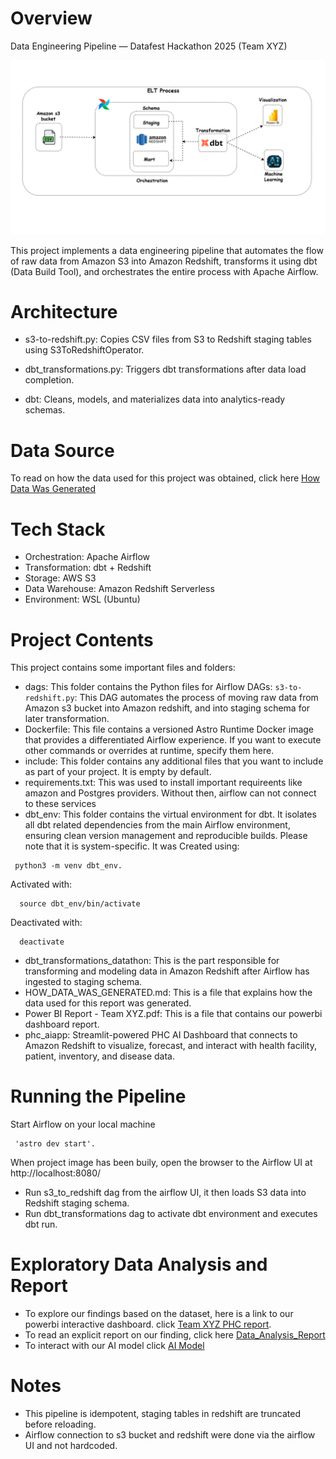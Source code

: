 Overview
========
Data Engineering Pipeline — Datafest Hackathon 2025 (Team XYZ)

![Architecture Diagram](architecture_diagram/diagram.png)

This project implements a data engineering pipeline that automates the flow of raw data from Amazon S3 into Amazon Redshift, transforms it using dbt (Data Build Tool), and orchestrates the entire process with Apache Airflow.

Architecture
=================================

- s3-to-redshift.py: Copies CSV files from S3 to Redshift staging tables using S3ToRedshiftOperator.

- dbt_transformations.py: Triggers dbt transformations after data load completion.

- dbt: Cleans, models, and materializes data into analytics-ready schemas.

Data Source
=================================
To read on how the data used for this project was obtained, click here [How Data Was Generated](HOW_DATA_WAS_GENERATED.md)

Tech Stack
=================================

- Orchestration: Apache Airflow
- Transformation: dbt + Redshift
- Storage: AWS S3
- Data Warehouse: Amazon Redshift Serverless
- Environment: WSL (Ubuntu)

Project Contents
================

This project contains some important files and folders:

- dags: This folder contains the Python files for Airflow DAGs:
    `s3-to-redshift.py`: This DAG automates the process of moving raw data from Amazon s3 bucket into Amazon redshift, and into staging schema for later transformation.
- Dockerfile: This file contains a versioned Astro Runtime Docker image that provides a differentiated Airflow experience. If you want to execute other commands or overrides at runtime, specify them here.
- include: This folder contains any additional files that you want to include as part of your project. It is empty by default.
- requirements.txt: This was used to install important requireents like amazon and Postgres providers. Without then, airflow can not connect to these services
- dbt_env: This folder contains the virtual environment for dbt. It isolates all dbt related dependencies from the main Airflow environment, ensuring clean version management and reproducible builds. Please note that it is system-specific. It was Created using:  
 ```
  python3 -m venv dbt_env.

```
Activated with:
```
  source dbt_env/bin/activate
```
Deactivated with:
```
  deactivate
```

- dbt_transformations_datathon: This is the part responsible for transforming and modeling data in Amazon Redshift after Airflow has ingested to staging schema.
- HOW_DATA_WAS_GENERATED.md: This is a file that explains how the data used for this report was generated.
- Power BI Report - Team XYZ.pdf: This is a file that contains our powerbi dashboard report.
- phc_aiapp: Streamlit-powered PHC AI Dashboard that connects to Amazon Redshift to visualize, forecast, and interact with health facility, patient, inventory, and disease data.


Running the Pipeline
===========================

Start Airflow on your local machine
```
 'astro dev start'.

```
When project image has been buily, open the browser to the Airflow UI at http://localhost:8080/

- Run s3_to_redshift dag from the airflow UI, it then loads S3 data into Redshift staging schema.
- Run dbt_transformations dag to activate dbt environment and executes dbt run.

Exploratory Data Analysis and Report
========================================
- To explore our findings based on the dataset, here is a link to our powerbi interactive dashboard. click [Team XYZ PHC report](https://app.powerbi.com/view?r=eyJrIjoiNzQ4Yjg2ZDEtMTMyOS00NzdkLTg4ZTUtNGNkYWIwMzhjNzQ4IiwidCI6ImQwMjZkZjkxLTg4MTYtNDIyNS04YmIyLWMzODJhOGUxZWYwYyJ9).
- To read an explicit report on our finding, click here [Data_Analysis_Report](Data_analysis_report.pdf)
- To interact with our AI model click [AI Model](https://datathon2025-42evmbyj3noewwrz3bcj55.streamlit.app/)


Notes
=================================

- This pipeline is idempotent, staging tables in redshift are truncated before reloading.
- Airflow connection to s3 bucket and redshift were done via the airflow UI and not hardcoded.

